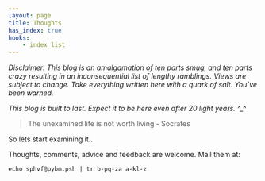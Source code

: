 ```yaml
---
layout: page
title: Thoughts
has_index: true
hooks:
    - index_list
---
```


*Disclaimer: This blog is an amalgamation of ten parts smug,
and ten parts crazy resulting in an inconsequential list
of lengthy ramblings. Views are subject to change. Take
everything written here with a quark of salt. You’ve been
warned.*

*This blog is built to last. Expect it to be here even after 20 light years. ^_^*

> The unexamined life is not worth living - Socrates

So lets start examining it..

Thoughts, comments, advice and feedback are welcome. Mail them at:

    echo sphvf@pybm.psh | tr b-pq-za a-kl-z



